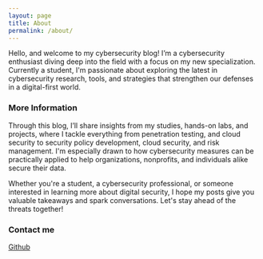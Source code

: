 ```yaml
---
layout: page
title: About
permalink: /about/
---
```


Hello, and welcome to my cybersecurity blog! I’m a cybersecurity enthusiast diving deep into the field with a focus on my new specialization. Currently a student, I'm passionate about exploring the latest in cybersecurity research, tools, and strategies that strengthen our defenses in a digital-first world.

### More Information

Through this blog, I’ll share insights from my studies, hands-on labs, and projects, where I tackle everything from penetration testing, and cloud security to security policy development, cloud security, and risk management. I'm especially drawn to how cybersecurity measures can be practically applied to help organizations, nonprofits, and individuals alike secure their data.

Whether you're a student, a cybersecurity professional, or someone interested in learning more about digital security, I hope my posts give you valuable takeaways and spark conversations. Let's stay ahead of the threats together!

### Contact me

[Github](https://github.com/N4BM)
